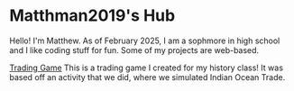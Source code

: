 # Matthman2019's Hub
Hello! I'm Matthew. As of February 2025, I am a sophmore in high school and I like coding stuff for fun.
Some of my projects are web-based.

[Trading Game](https://matthman2019.github.io/Trading-Game/)
This is a trading game I created for my history class! It was based off an activity that we did, where we simulated Indian Ocean Trade.

